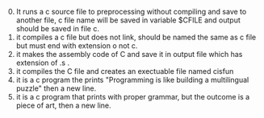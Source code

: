0) It runs a c source file to preprocessing without compiling and save to another file, c file name will be saved in variable $CFILE and output should be saved in file c.
1) it compiles a c file but does not link, should be named the same as c file but must end with extension o not c.
2) it makes the assembly code of C and save it in output file which has extension of .s .
3) it compiles the C file and creates an exectuable file named cisfun
4) it is a c program the prints "Programming is like building a multilingual puzzle" then a new line.
5) it is a c program that prints with proper grammar, but the outcome is a piece of art, then a new line.
